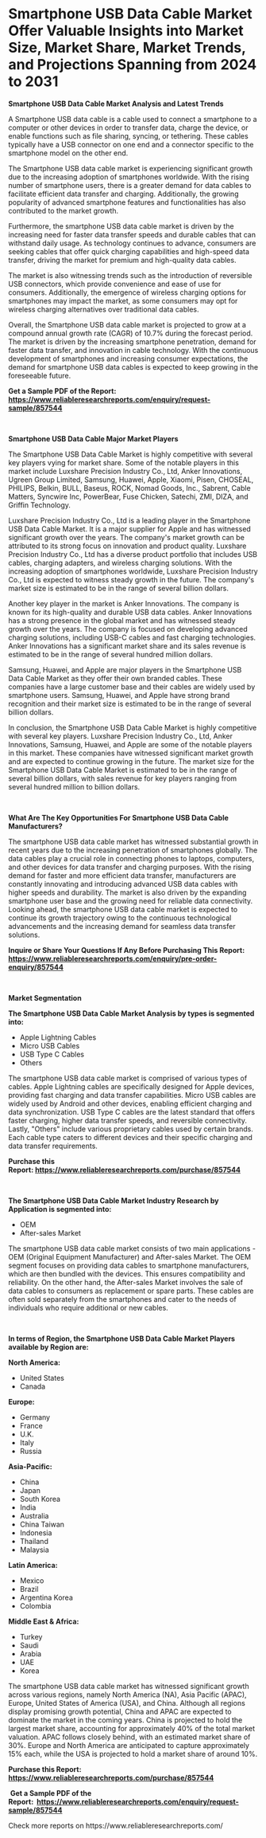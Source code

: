 <p><h1>Smartphone USB Data Cable Market Offer Valuable Insights into Market Size, Market Share, Market Trends, and Projections Spanning from 2024 to 2031</h1></p><p><strong>Smartphone USB Data Cable Market Analysis and Latest Trends</strong></p>
<p><p>A Smartphone USB data cable is a cable used to connect a smartphone to a computer or other devices in order to transfer data, charge the device, or enable functions such as file sharing, syncing, or tethering. These cables typically have a USB connector on one end and a connector specific to the smartphone model on the other end.</p><p>The Smartphone USB data cable market is experiencing significant growth due to the increasing adoption of smartphones worldwide. With the rising number of smartphone users, there is a greater demand for data cables to facilitate efficient data transfer and charging. Additionally, the growing popularity of advanced smartphone features and functionalities has also contributed to the market growth.</p><p>Furthermore, the smartphone USB data cable market is driven by the increasing need for faster data transfer speeds and durable cables that can withstand daily usage. As technology continues to advance, consumers are seeking cables that offer quick charging capabilities and high-speed data transfer, driving the market for premium and high-quality data cables.</p><p>The market is also witnessing trends such as the introduction of reversible USB connectors, which provide convenience and ease of use for consumers. Additionally, the emergence of wireless charging options for smartphones may impact the market, as some consumers may opt for wireless charging alternatives over traditional data cables.</p><p>Overall, the Smartphone USB data cable market is projected to grow at a compound annual growth rate (CAGR) of 10.7% during the forecast period. The market is driven by the increasing smartphone penetration, demand for faster data transfer, and innovation in cable technology. With the continuous development of smartphones and increasing consumer expectations, the demand for smartphone USB data cables is expected to keep growing in the foreseeable future.</p></p>
<p><strong>Get a Sample PDF of the Report:&nbsp; <a href="https://www.reliableresearchreports.com/enquiry/request-sample/857544">https://www.reliableresearchreports.com/enquiry/request-sample/857544</a></strong></p>
<p>&nbsp;</p>
<p><strong>Smartphone USB Data Cable Major Market Players</strong></p>
<p><p>The Smartphone USB Data Cable Market is highly competitive with several key players vying for market share. Some of the notable players in this market include Luxshare Precision Industry Co., Ltd, Anker Innovations, Ugreen Group Limited, Samsung, Huawei, Apple, Xiaomi, Pisen, CHOSEAL, PHILIPS, Belkin, BULL, Baseus, ROCK, Nomad Goods, Inc., Sabrent, Cable Matters, Syncwire Inc, PowerBear, Fuse Chicken, Satechi, ZMI, DIZA, and Griffin Technology.</p><p>Luxshare Precision Industry Co., Ltd is a leading player in the Smartphone USB Data Cable Market. It is a major supplier for Apple and has witnessed significant growth over the years. The company's market growth can be attributed to its strong focus on innovation and product quality. Luxshare Precision Industry Co., Ltd has a diverse product portfolio that includes USB cables, charging adapters, and wireless charging solutions. With the increasing adoption of smartphones worldwide, Luxshare Precision Industry Co., Ltd is expected to witness steady growth in the future. The company's market size is estimated to be in the range of several billion dollars.</p><p>Another key player in the market is Anker Innovations. The company is known for its high-quality and durable USB data cables. Anker Innovations has a strong presence in the global market and has witnessed steady growth over the years. The company is focused on developing advanced charging solutions, including USB-C cables and fast charging technologies. Anker Innovations has a significant market share and its sales revenue is estimated to be in the range of several hundred million dollars.</p><p>Samsung, Huawei, and Apple are major players in the Smartphone USB Data Cable Market as they offer their own branded cables. These companies have a large customer base and their cables are widely used by smartphone users. Samsung, Huawei, and Apple have strong brand recognition and their market size is estimated to be in the range of several billion dollars.</p><p>In conclusion, the Smartphone USB Data Cable Market is highly competitive with several key players. Luxshare Precision Industry Co., Ltd, Anker Innovations, Samsung, Huawei, and Apple are some of the notable players in this market. These companies have witnessed significant market growth and are expected to continue growing in the future. The market size for the Smartphone USB Data Cable Market is estimated to be in the range of several billion dollars, with sales revenue for key players ranging from several hundred million to billion dollars.</p></p>
<p>&nbsp;</p>
<p><strong>What Are The Key Opportunities For Smartphone USB Data Cable Manufacturers?</strong></p>
<p><p>The smartphone USB data cable market has witnessed substantial growth in recent years due to the increasing penetration of smartphones globally. The data cables play a crucial role in connecting phones to laptops, computers, and other devices for data transfer and charging purposes. With the rising demand for faster and more efficient data transfer, manufacturers are constantly innovating and introducing advanced USB data cables with higher speeds and durability. The market is also driven by the expanding smartphone user base and the growing need for reliable data connectivity. Looking ahead, the smartphone USB data cable market is expected to continue its growth trajectory owing to the continuous technological advancements and the increasing demand for seamless data transfer solutions.</p></p>
<p><strong>Inquire or Share Your Questions If Any Before Purchasing This Report: <a href="https://www.reliableresearchreports.com/enquiry/pre-order-enquiry/857544">https://www.reliableresearchreports.com/enquiry/pre-order-enquiry/857544</a></strong></p>
<p>&nbsp;</p>
<p><strong>Market Segmentation</strong></p>
<p><strong>The Smartphone USB Data Cable Market Analysis by types is segmented into:</strong></p>
<p><ul><li>Apple Lightning Cables</li><li>Micro USB Cables</li><li>USB Type C Cables</li><li>Others</li></ul></p>
<p><p>The smartphone USB data cable market is comprised of various types of cables. Apple Lightning cables are specifically designed for Apple devices, providing fast charging and data transfer capabilities. Micro USB cables are widely used by Android and other devices, enabling efficient charging and data synchronization. USB Type C cables are the latest standard that offers faster charging, higher data transfer speeds, and reversible connectivity. Lastly, "Others" include various proprietary cables used by certain brands. Each cable type caters to different devices and their specific charging and data transfer requirements.</p></p>
<p><strong>Purchase this Report:&nbsp;<a href="https://www.reliableresearchreports.com/purchase/857544">https://www.reliableresearchreports.com/purchase/857544</a></strong></p>
<p>&nbsp;</p>
<p><strong>The Smartphone USB Data Cable Market Industry Research by Application is segmented into:</strong></p>
<p><ul><li>OEM</li><li>After-sales Market</li></ul></p>
<p><p>The smartphone USB data cable market consists of two main applications - OEM (Original Equipment Manufacturer) and After-sales Market. The OEM segment focuses on providing data cables to smartphone manufacturers, which are then bundled with the devices. This ensures compatibility and reliability. On the other hand, the After-sales Market involves the sale of data cables to consumers as replacement or spare parts. These cables are often sold separately from the smartphones and cater to the needs of individuals who require additional or new cables.</p></p>
<p>&nbsp;</p>
<p><strong>In terms of Region, the Smartphone USB Data Cable Market Players available by Region are:</strong></p>
<p>
    <p> <strong> North America: </strong>
        <ul>
            <li>United States</li>
            <li>Canada</li>
        </ul>
        </p> 
    <p> <strong> Europe: </strong>
        <ul>
            <li>Germany</li>
            <li>France</li>
            <li>U.K.</li>
            <li>Italy</li>
            <li>Russia</li>
        </ul>
        </p> 
    <p> <strong> Asia-Pacific: </strong>
        <ul>
            <li>China</li>
            <li>Japan</li>
            <li>South Korea</li>
            <li>India</li>
            <li>Australia</li>
            <li>China Taiwan</li>
            <li>Indonesia</li>
            <li>Thailand</li>
            <li>Malaysia</li>
        </ul>
        </p> 
    <p> <strong> Latin America: </strong>
        <ul>
            <li>Mexico</li>
            <li>Brazil</li>
            <li>Argentina Korea</li>
            <li>Colombia</li>
        </ul>
        </p> 
    <p> <strong> Middle East & Africa: </strong>
        <ul>
            <li>Turkey</li>
            <li>Saudi</li>
            <li>Arabia</li>
            <li>UAE</li>
            <li>Korea</li>
        </ul>
    </p>
    </p>
<p><p>The smartphone USB data cable market has witnessed significant growth across various regions, namely North America (NA), Asia Pacific (APAC), Europe, United States of America (USA), and China. Although all regions display promising growth potential, China and APAC are expected to dominate the market in the coming years. China is projected to hold the largest market share, accounting for approximately 40% of the total market valuation. APAC follows closely behind, with an estimated market share of 30%. Europe and North America are anticipated to capture approximately 15% each, while the USA is projected to hold a market share of around 10%.</p></p>
<p><strong>Purchase this Report: <a href="https://www.reliableresearchreports.com/purchase/857544">https://www.reliableresearchreports.com/purchase/857544</a></strong></p>
<p>&nbsp;<strong>Get a Sample PDF of the Report:&nbsp;&nbsp;<a href="https://www.reliableresearchreports.com/enquiry/request-sample/857544">https://www.reliableresearchreports.com/enquiry/request-sample/857544</a></strong></p>
<p><strong></strong></p>
<p>Check more reports on https://www.reliableresearchreports.com/</p>